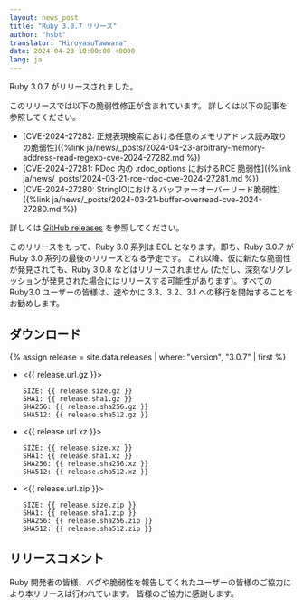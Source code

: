 ```yaml
---
layout: news_post
title: "Ruby 3.0.7 リリース"
author: "hsbt"
translator: "HiroyasuTawwara"
date: 2024-04-23 10:00:00 +0000
lang: ja
---
```


Ruby 3.0.7 がリリースされました。

このリリースでは以下の脆弱性修正が含まれています。
詳しくは以下の記事を参照してください。

* [CVE-2024-27282: 正規表現検索における任意のメモリアドレス読み取りの脆弱性]({%link ja/news/_posts/2024-04-23-arbitrary-memory-address-read-regexp-cve-2024-27282.md %})
* [CVE-2024-27281: RDoc 内の .rdoc_options におけるRCE 脆弱性]({%link ja/news/_posts/2024-03-21-rce-rdoc-cve-2024-27281.md %})
* [CVE-2024-27280: StringIOにおけるバッファーオーバーリード脆弱性]({%link ja/news/_posts/2024-03-21-buffer-overread-cve-2024-27280.md %})

詳しくは [GitHub releases](https://github.com/ruby/ruby/releases/tag/v3_0_7) を参照してください。

このリリースをもって、Ruby 3.0 系列は EOL となります。即ち、Ruby 3.0.7 が Ruby 3.0 系列の最後のリリースとなる予定です。
これ以降、仮に新たな脆弱性が発見されても、Ruby 3.0.8 などはリリースされません (ただし、深刻なリグレッションが発見された場合にはリリースする可能性があります)。すべての Ruby3.0 ユーザーの皆様は、速やかに 3.3、3.2、3.1 への移行を開始することをお勧めします。

## ダウンロード

{% assign release = site.data.releases | where: "version", "3.0.7" | first %}

* <{{ release.url.gz }}>

      SIZE: {{ release.size.gz }}
      SHA1: {{ release.sha1.gz }}
      SHA256: {{ release.sha256.gz }}
      SHA512: {{ release.sha512.gz }}

* <{{ release.url.xz }}>

      SIZE: {{ release.size.xz }}
      SHA1: {{ release.sha1.xz }}
      SHA256: {{ release.sha256.xz }}
      SHA512: {{ release.sha512.xz }}

* <{{ release.url.zip }}>

      SIZE: {{ release.size.zip }}
      SHA1: {{ release.sha1.zip }}
      SHA256: {{ release.sha256.zip }}
      SHA512: {{ release.sha512.zip }}

## リリースコメント

Ruby 開発者の皆様、バグや脆弱性を報告してくれたユーザーの皆様のご協力により本リリースは行われています。
皆様のご協力に感謝します。
